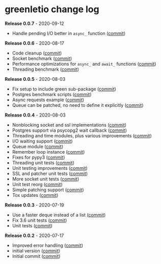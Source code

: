 # greenletio change log

**Release 0.0.7** - 2020-09-12

- Handle pending I/O better in `async_` function ([commit](https://github.com/miguelgrinberg/greenletio/commit/2c1ab23a3a969db6258d52ca52258ad5e4ef45b6))

**Release 0.0.6** - 2020-08-17

- Code cleanup ([commit](https://github.com/miguelgrinberg/greenletio/commit/d46f45ce1aca78aa7bb95590dd9de2f283c9f827))
- Socket benchmark ([commit](https://github.com/miguelgrinberg/greenletio/commit/6a05d076bb69192a3454a41f608240e72f2e3865))
- Performance optimizations for `async_` and `await_` functions ([commit](https://github.com/miguelgrinberg/greenletio/commit/68890209bbf5b8559915acb1ea2441bc8950a256))
- Threading benchmark ([commit](https://github.com/miguelgrinberg/greenletio/commit/cfde239fbea29ea33fde9a78bd9d8954095ab407))

**Release 0.0.5** - 2020-08-03

- Fix setup to include green sub-package ([commit](https://github.com/miguelgrinberg/greenletio/commit/5625f33d557c3fc99f3402261d335de701133435))
- Postgres benchmark scripts ([commit](https://github.com/miguelgrinberg/greenletio/commit/a165464ea4cc6528a3fa04b477cb57ff29a1c5bc))
- Async requests example ([commit](https://github.com/miguelgrinberg/greenletio/commit/90ea05f5456bbc587fe0b7416160bccdd7fb8171))
- Queue can be patched, no need to define it explicitly ([commit](https://github.com/miguelgrinberg/greenletio/commit/003f1f6a56a0e2d203bdf19a31497004814d7866))

**Release 0.0.4** - 2020-08-03

- Nonblocking socket and ssl implementations ([commit](https://github.com/miguelgrinberg/greenletio/commit/b1dde1342514365bfe1b6a282047b77d3e50e601))
- Postgres support via psycopg2 wait callback ([commit](https://github.com/miguelgrinberg/greenletio/commit/9f9e6883061b6486eb91e01cd9334b9a1357f56b))
- Threading and time modules, plus various improvements ([commit](https://github.com/miguelgrinberg/greenletio/commit/18479547ae6641eded556854a9de35e2072997ed))
- I/O waiting support ([commit](https://github.com/miguelgrinberg/greenletio/commit/de8466bf6d5d47cd97ad90ea312cb839f64188e1))
- Queue module ([commit](https://github.com/miguelgrinberg/greenletio/commit/46f6b561b3ea8366415cf4f8bb6e12aca94e38d0))
- Remember loop instance ([commit](https://github.com/miguelgrinberg/greenletio/commit/1e1c3b4f51decfa1220cf7712a9f2594e780f3dc))
- Fixes for pypy3 ([commit](https://github.com/miguelgrinberg/greenletio/commit/f00dc9ca57505288641c6c87576ed95274227f45))
- Threading unit tests ([commit](https://github.com/miguelgrinberg/greenletio/commit/5871207f5554b287acf622f1cb25417d23cf260d))
- Unit testing improvements ([commit](https://github.com/miguelgrinberg/greenletio/commit/8a3de01481143128e79febde5beeddda471bd1b1))
- SSL and patcher unit tests ([commit](https://github.com/miguelgrinberg/greenletio/commit/004e9d29dcafee7946473dd73ddd7a67f9a48c36))
- More socket unit tests ([commit](https://github.com/miguelgrinberg/greenletio/commit/c1fbe4c9ee5698fa7e829637d8e32e6432daceff))
- Unit test reorg ([commit](https://github.com/miguelgrinberg/greenletio/commit/3758f92b9c159f95f5575f8178cbd92ce6b77c83))
- Simple patching support ([commit](https://github.com/miguelgrinberg/greenletio/commit/75cbfafbce2e46c8fe9bba02114bcb43ce8804ce))
- Tox updates ([commit](https://github.com/miguelgrinberg/greenletio/commit/5a28258322376089f72fa00f4f3e39229d58e0d9))

**Release 0.0.3** - 2020-07-19

- Use a faster deque instead of a list ([commit](https://github.com/miguelgrinberg/greenletio/commit/5367590f4750033ce3ffc0d1f9091a97137e8cc8))
- Fix 3.6 unit tests ([commit](https://github.com/miguelgrinberg/greenletio/commit/2e094c4ba7a2708b26ac638793a2df8f2b8dde4d))
- Unit tests ([commit](https://github.com/miguelgrinberg/greenletio/commit/faedac384ef2e3419fbd4cef76ae531d99ef7acd))

**Release 0.0.2** - 2020-07-17

- Improved error handling ([commit](https://github.com/miguelgrinberg/greenletio/commit/22a9e9bbb0f95adec9410aceef07524d3c602996))
- initial version ([commit](https://github.com/miguelgrinberg/greenletio/commit/d0e04759919ae393ebcbebc5025807b14676a724))
- Initial commit ([commit](https://github.com/miguelgrinberg/greenletio/commit/3e371611051ab2f4d3ab406f2714b601ea531d46))
